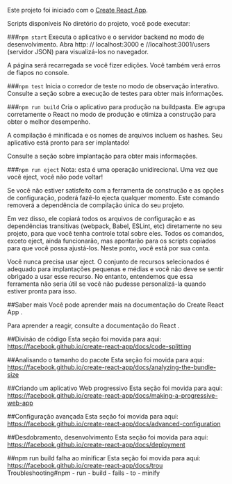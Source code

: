 Este projeto foi iniciado com o [Create React App](https://github.com/facebook/create-react-app).

Scripts disponíveis
No diretório do projeto, você pode executar:

###`npm start`
Executa o aplicativo e o servidor backend no modo de desenvolvimento.
Abra http: // localhost:3000 e //localhost:3001/users (servidor JSON) para visualizá-los no navegador.


A página será recarregada se você fizer edições.
Você também verá erros de fiapos no console.

###`npm test`
Inicia o corredor de teste no modo de observação interativo.
Consulte a seção sobre a execução de testes para obter mais informações.

###`npm run build`
Cria o aplicativo para produção na buildpasta.
Ele agrupa corretamente o React no modo de produção e otimiza a construção para obter o melhor desempenho.

A compilação é minificada e os nomes de arquivos incluem os hashes.
Seu aplicativo está pronto para ser implantado!

Consulte a seção sobre implantação para obter mais informações.

###`npm run eject`
Nota: esta é uma operação unidirecional. Uma vez que você eject, você não pode voltar!

Se você não estiver satisfeito com a ferramenta de construção e as opções de configuração, poderá fazê-lo ejecta qualquer momento. Este comando removerá a dependência de compilação única do seu projeto.

Em vez disso, ele copiará todos os arquivos de configuração e as dependências transitivas (webpack, Babel, ESLint, etc) diretamente no seu projeto, para que você tenha controle total sobre eles. Todos os comandos, exceto eject, ainda funcionarão, mas apontarão para os scripts copiados para que você possa ajustá-los. Neste ponto, você está por sua conta.

Você nunca precisa usar eject. O conjunto de recursos selecionados é adequado para implantações pequenas e médias e você não deve se sentir obrigado a usar esse recurso. No entanto, entendemos que essa ferramenta não seria útil se você não pudesse personalizá-la quando estiver pronta para isso.

##Saber mais
Você pode aprender mais na documentação do Create React App .

Para aprender a reagir, consulte a documentação do React .

##Divisão de código
Esta seção foi movida para aqui: https://facebook.github.io/create-react-app/docs/code-splitting

##Analisando o tamanho do pacote
Esta seção foi movida para aqui: https://facebook.github.io/create-react-app/docs/analyzing-the-bundle-size

##Criando um aplicativo Web progressivo
Esta seção foi movida para aqui: https://facebook.github.io/create-react-app/docs/making-a-progressive-web-app

##Configuração avançada
Esta seção foi movida para aqui: https://facebook.github.io/create-react-app/docs/advanced-configuration

##Desdobramento, desenvolvimento
Esta seção foi movida para aqui: https://facebook.github.io/create-react-app/docs/deployment

##npm run build falha ao minificar
Esta seção foi movida para aqui: https://facebook.github.io/create-react-app/docs/trou Troubleshooting#npm - run - build - fails - to - minify
